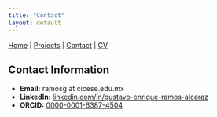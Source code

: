 ```yaml
---
title: "Contact"
layout: default
---
```


[Home](./) | [Projects](./projects) | [Contact](./contact) | [CV](./cv)

## Contact Information
- **Email:** ramosg at cicese.edu.mx 
- **LinkedIn:** [linkedin.com/in/gustavo-enrique-ramos-alcaraz](https://www.linkedin.com/in/gustavo-enrique-ramos-alcaraz/)
- **ORCID:** [0000-0001-6387-4504](https://orcid.org/0000-0001-6387-4504)
